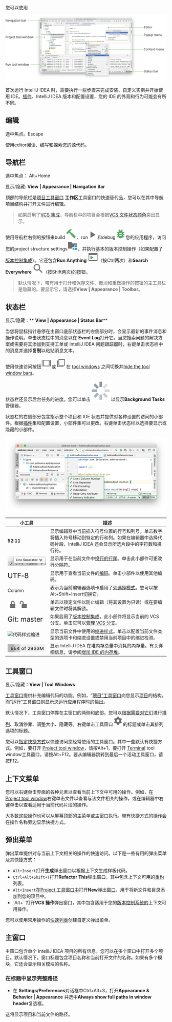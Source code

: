 您可以使用

![主窗口](3-1用户界面概述﻿.assets/ij_mainWindow_default.png)

首次运行 IntelliJ IDEA 时，需要执行一些步骤来完成安装、自定义实例并开始使用 IDE。[插件](https://www.jetbrains.com/help/idea/2021.1/managing-plugins.html)、IntelliJ IDEA 版本和配置设置，您的 IDE 的外观和行为可能会有所不同。

## 编辑﻿

选中焦点。Escape

使用editor阅读、编写和探索您的源代码。

## 导航栏﻿

选中焦点： Alt+Home

显示/隐藏: **View | Appearance | Navigation Bar**

顶部的导航栏是[项目工具窗口](https://www.jetbrains.com/help/idea/2021.1/project-tool-window.html) **工作区**工具窗口的快速替代品，您可以在其中导航项目结构并打开文件进行编辑。

> 如果启用了[VCS 集成](https://www.jetbrains.com/help/idea/2021.1/version-control-integration.html)，导航栏中的项目会根据[VCS 文件状态颜色](https://www.jetbrains.com/help/idea/2021.1/file-status-highlights.html)突出显示。

使用导航栏右侧的按钮来build  ![“构建项目”按钮](3-1用户界面概述﻿.assets/icons.actions.compile.svg)、run ![运行按钮](3-1用户界面概述﻿.assets/icons.toolwindows.toolWindowRun.svg)和debug![调试按钮](3-1用户界面概述﻿.assets/icons.actions.startDebugger.svg)您的应用程序，访问您的project structure settings![项目结构按钮](3-1用户界面概述﻿.assets/icons.general.projectStructure.svg)，并执行基本的版本控制操作（如果配置了[版本控制集成](https://www.jetbrains.com/help/idea/2021.1/version-control-integration.html)）。它还包含**Run Anything**  ![“运行任何东西”按钮](3-1用户界面概述﻿.assets/icons.actions.run_anything.svg)（按Ctrl两次）和**Search Everywhere** ![“到处搜索”按钮](3-1用户界面概述﻿.assets/artwork.studio.icons.common.search.svg)（按Shift两次)的按钮。

> 默认情况下，带有用于打开和保存文件、撤消和重做操作的按钮的主工具栏是隐藏的。要显示它，请选择**View | Appearance | Toolbar**。

## 状态栏﻿

显示/隐藏：** **View | Appearance | Status Bar****

当您将鼠标指针悬停在主窗口底部状态栏的左侧部分时，会显示最新的事件消息和操作说明。单击状态栏中的消息以在 **Event Log**打开它。当您搜索问题的解决方案或需要将其添加到支持工单或 IntelliJ IDEA 问题跟踪器时，右键单击状态栏中的消息并选择**复制**以粘贴消息文本。

使用快速访问按钮![显示工具窗口](3-1用户界面概述﻿.assets/icons.general.tbShown.svg)或![隐藏工具窗口](3-1用户界面概述﻿.assets/icons.general.tbHidden.svg)在 [tool windows](https://www.jetbrains.com/help/idea/2021.1/guided-tour-around-the-user-interface.html#tool-windows) 之间切换并[hide the tool window bars](https://www.jetbrains.com/help/idea/2021.1/tool-windows.html#show_hide_tool_window_bars)。

状态栏还显示后台任务的进度。您可以单击![后台任务](3-1用户界面概述﻿.assets/icons.process.big.step_1.svg)以显示**Background Tasks** 管理器。

状态栏的右侧部分包含指示整个项目和 IDE 状态并提供对各种设置的访问的小部件。根据[插件](https://www.jetbrains.com/help/idea/2021.1/managing-plugins.html)集和配置设置，小部件集可以更改。右键单击状态栏以选择要显示或隐藏的小部件。

![状态栏小部件](3-1用户界面概述﻿.assets/ijStatusBarWidgets.png)

| 小工具                                                       | 描述                                                         |
| ------------------------------------------------------------ | ------------------------------------------------------------ |
| **52:11**                                                    | 显示编辑器中当前插入符号位置的行号和列号。单击数字将插入符号移动到特定的行和列。如果在编辑器中选择代码片段，IntelliJ IDEA 还会显示所选片段中的字符数和换行符。 |
| ![行尾](3-1用户界面概述﻿.assets/uiStatusLineEnding.png)       | 显示用于在当前文件中[换行的行尾](https://www.jetbrains.com/help/idea/2021.1/configuring-line-endings-and-line-separators.html)。单击此小部件可更改行分隔符。 |
| ![编码](3-1用户界面概述﻿.assets/uiStatusEncoding.png)         | 显示用于查看当前文件的[编码](https://www.jetbrains.com/help/idea/2021.1/encoding.html)。单击小部件以使用其他编码。 |
| Column                                                       | 表示为当前编辑器选项卡启用了[列选择模式](https://www.jetbrains.com/help/idea/2021.1/multicursor.html#column_selection)。您可以按Alt+Shift+Insert切换它。 |
| ![只读](3-1用户界面概述﻿.assets/icons.ide.readonly.svg) ![读和写](3-1用户界面概述﻿.assets/icons.ide.readwrite.svg) | 单击以锁定文件以防止编辑（将其设置为只读）或在要编辑文件时将其解锁。 |
| ![VCS 分支](3-1用户界面概述﻿.assets/uiVCSGit-163706465170232.png) | 如果启用了[版本控制集成](https://www.jetbrains.com/help/idea/2021.1/version-control-integration.html)，此小部件将显示当前的 VCS 分支。单击它可以[管理 VCS 分支](https://www.jetbrains.com/help/idea/2021.1/manage-branches.html)。 |
| ![代码样式缩进](https://resources.jetbrains.com/help/img/idea/2021.1/uiCodeStyleIndent.png) | 显示当前文件中使用的[缩进样式](https://www.jetbrains.com/help/idea/2021.1/working-with-source-code.html#tabs_indents)。单击以配置当前文件类型的选项卡和缩进设置或禁用当前项目中的缩进检测。 |
| ![内存指示灯](3-1用户界面概述﻿.assets/uiMemoryIndicator-163706465398633.png) | 显示 IntelliJ IDEA 在堆内存总量中消耗的内存量。有关详细信息，请参阅[增加 IDE 的内存堆](https://www.jetbrains.com/help/idea/2021.1/increasing-memory-heap.html)。 |

## 工具窗口﻿

显示/隐藏：**View | Tool Windows**

[工具窗口](https://www.jetbrains.com/help/idea/2021.1/tool-windows.html)提供补充编辑代码的功能。例如，“[项目”工具窗口](https://www.jetbrains.com/help/idea/2021.1/project-tool-window.html)向您显示[项目](https://www.jetbrains.com/help/idea/2021.1/project-tool-window.html)的结构，而“[运行”](https://www.jetbrains.com/help/idea/2021.1/run-tool-window.html)工具窗口则显示您运行应用程序时的输出。

默认情况下，工具窗口停靠在主窗口的两侧和底部。您可以[根据需要对它们](https://www.jetbrains.com/help/idea/2021.1/manipulating-the-tool-windows.html)进行[排列](https://www.jetbrains.com/help/idea/2021.1/manipulating-the-tool-windows.html)、取消停靠、调整大小、隐藏等。右键单击工具窗口![显示选项菜单按钮](3-1用户界面概述﻿.assets/artwork.studio.icons.logcat.toolbar.settings.svg)的标题或单击其排列选项的标题。

您可以[指定快捷方式](https://www.jetbrains.com/help/idea/2021.1/configuring-keyboard-and-mouse-shortcuts.html)以快速访问您经常使用的工具窗口。其中一些默认有快捷方式。例如，要打开 [Project tool window](https://www.jetbrains.com/help/idea/2021.1/project-tool-window.html)，请按Alt+1，要打开 [Terminal](https://www.jetbrains.com/help/idea/2021.1/terminal-emulator.html) tool window工具窗口，请按Alt+F12。要从编辑器跳转到最后一个活动工具窗口，请按F12。

## 上下文菜单﻿

您可以右键单击界面的各种元素以查看当前上下文中可用的操作。例如，在[Project tool window](https://www.jetbrains.com/help/idea/2021.1/project-tool-window.html)右键单击文件以查看与该文件相关的操作，或在编辑器中右键单击以查看适用于当前代码片段的操作。

大多数这些操作也可以从屏幕顶部的主菜单或主窗口执行。带有快捷方式的操作会在操作名称旁边显示快捷方式。

## 弹出菜单﻿

弹出菜单提供对与当前上下文相关的操作的快速访问。以下是一些有用的弹出菜单及其快捷方式：

- `Alt+Insert`打开**生成**弹出窗口以根据上下文生成样板代码。
- `Ctrl+Alt+Shift+T`打开**Refactor This**弹出窗口，其中包含上下文可用的[重构](https://www.jetbrains.com/help/idea/2021.1/refactoring-source-code.html)列表。
- `Alt+Insert`在[Project 工具窗口中](https://www.jetbrains.com/help/idea/2021.1/project-tool-window.html)打开**New**弹出[窗口](https://www.jetbrains.com/help/idea/2021.1/project-tool-window.html)，用于将新文件和目录添加到您的项目中。
- `Alt+``打开**VCS 操作**弹出窗口，其中包含适用于您的[版本控制系统的](https://www.jetbrains.com/help/idea/2021.1/version-control-integration.html)上下文可用操作。

您可以使用常用操作的[快速列表](https://www.jetbrains.com/help/idea/2021.1/customize-actions-menus-and-toolbars.html#configure_quick_lists)创建自定义弹出菜单。

## 主窗口﻿

主窗口包含单个 IntelliJ IDEA 项目的所有信息。您可以在多个窗口中打开多个项目。默认情况下，窗口标题包含项目名称和当前打开文件的名称。如果有多个模块，它还会显示相关模块的名称。

### 在标题中显示完整路径﻿

- 在 **Settings/Preferences**对话框中Ctrl+Alt+S，打开**Appearance & Behavior | Appearance**  并选中**Always show full paths in window header**复选框。

这将显示项目和当前文件的路径。